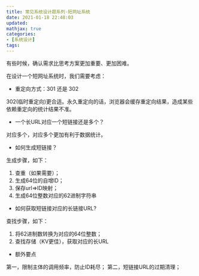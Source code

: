 ```yaml
---
title: 常见系统设计题系列-短网址系统
date: 2021-01-18 22:48:03
updated:
mathjax: true
categories:
- [系统设计]
tags: 
---
```


有些时候，确认需求比思考方案更加重要、更加困难。

在设计一个短网址系统时，我们需要考虑：

* 重定向方式：301 还是 302

302(临时重定向)更合适。永久重定向的话，浏览器会缓存重定向结果，造成某些依赖重定向的统计结果不准。

<!-- more -->

* 一个长URL对应一个短链接还是多个？

对应多个，对应多个更加有利于数据统计。

* 如何生成短链接？

生成步骤，如下：

1. 查重（如果需要）；
2. 生成64位的自增ID；
3. 保存url=>ID映射；
4. 生成64位整数对应的62进制字符串

* 如何获取短链接对应的长链接URL?

查找步骤，如下：

1. 将62进制数转换为对应的64位整数；
2. 查找存储（KV更佳），获取对应的长URL

* 额外要点
  
第一，限制主体的调用频率，防止ID耗尽；
第二，短链接URL的过期清理；
